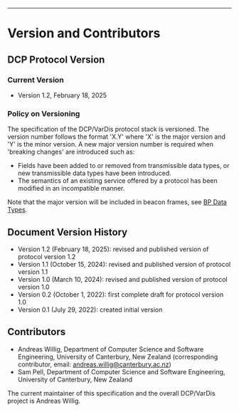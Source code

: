 ---

# Version and Contributors

## DCP Protocol Version

### Current Version

- Version 1.2, February 18, 2025


### Policy on Versioning

The specification of the DCP/VarDis protocol stack is versioned. The
version number follows the format 'X.Y' where 'X' is the major version
and 'Y' is the minor version. A new major version number is required
when 'breaking changes' are introduced such as:
  - Fields have been added to or removed from transmissible data
    types, or new transmissible data types have been introduced.
  - The semantics of an existing service offered by a protocol has
    been modified in an incompatible manner.

Note that the major version will be included in beacon frames, see [BP
Data Types](#subsubsec-beaconing-protocol-data-types).

## Document Version History

- Version 1.2 (February 18, 2025): revised and published version of
  protocol version 1.2
- Version 1.1 (October 15, 2024): revised and published version of
  protocol version 1.1
- Version 1.0 (March 10, 2024): revised and published version of
  protocol version 1.0
- Version 0.2 (October 1, 2022): first complete draft for protocol
  version 1.0
- Version 0.1 (July 29, 2022): created initial version


## Contributors

- Andreas Willig, Department of Computer Science and Software
  Engineering, University of Canterbury, New Zealand (corresponding
  contributor, email: <andreas.willig@canterbury.ac.nz>)
- Sam Pell, Department of Computer Science and Software Engineering,
  University of Canterbury, New Zealand

The current maintainer of this specification and the overall
DCP/VarDis project is Andreas Willig.
